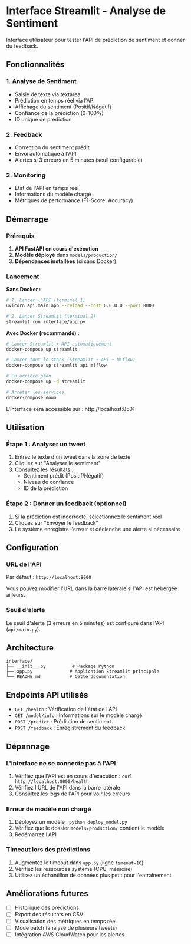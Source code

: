 # Interface Streamlit - Analyse de Sentiment

Interface utilisateur pour tester l'API de prédiction de sentiment et donner du feedback.

## Fonctionnalités

### 1. Analyse de Sentiment
- Saisie de texte via textarea
- Prédiction en temps réel via l'API
- Affichage du sentiment (Positif/Négatif)
- Confiance de la prédiction (0-100%)
- ID unique de prédiction

### 2. Feedback
- Correction du sentiment prédit
- Envoi automatique à l'API
- Alertes si 3 erreurs en 5 minutes (seuil configurable)

### 3. Monitoring
- État de l'API en temps réel
- Informations du modèle chargé
- Métriques de performance (F1-Score, Accuracy)

## Démarrage

### Prérequis

1. **API FastAPI en cours d'exécution**
2. **Modèle déployé** dans `models/production/`
3. **Dépendances installées** (si sans Docker)

### Lancement

**Sans Docker :**
```bash
# 1. Lancer l'API (terminal 1)
uvicorn api.main:app --reload --host 0.0.0.0 --port 8000

# 2. Lancer Streamlit (terminal 2)
streamlit run interface/app.py
```

**Avec Docker (recommandé) :**
```bash
# Lancer Streamlit + API automatiquement
docker-compose up streamlit

# Lancer tout le stack (Streamlit + API + MLflow)
docker-compose up streamlit api mlflow

# En arrière-plan
docker-compose up -d streamlit

# Arrêter les services
docker-compose down
```

L'interface sera accessible sur : http://localhost:8501

## Utilisation

### Étape 1 : Analyser un tweet

1. Entrez le texte d'un tweet dans la zone de texte
2. Cliquez sur "Analyser le sentiment"
3. Consultez les résultats :
   - Sentiment prédit (Positif/Négatif)
   - Niveau de confiance
   - ID de la prédiction

### Étape 2 : Donner un feedback (optionnel)

1. Si la prédiction est incorrecte, sélectionnez le sentiment réel
2. Cliquez sur "Envoyer le feedback"
3. Le système enregistre l'erreur et déclenche une alerte si nécessaire

## Configuration

### URL de l'API

Par défaut : `http://localhost:8000`

Vous pouvez modifier l'URL dans la barre latérale si l'API est hébergée ailleurs.

### Seuil d'alerte

Le seuil d'alerte (3 erreurs en 5 minutes) est configuré dans l'API (`api/main.py`).

## Architecture

```
interface/
├── __init__.py          # Package Python
├── app.py              # Application Streamlit principale
└── README.md           # Cette documentation
```

## Endpoints API utilisés

- `GET /health` : Vérification de l'état de l'API
- `GET /model/info` : Informations sur le modèle chargé
- `POST /predict` : Prédiction de sentiment
- `POST /feedback` : Enregistrement du feedback

## Dépannage

### L'interface ne se connecte pas à l'API

1. Vérifiez que l'API est en cours d'exécution : `curl http://localhost:8000/health`
2. Vérifiez l'URL de l'API dans la barre latérale
3. Consultez les logs de l'API pour voir les erreurs

### Erreur de modèle non chargé

1. Déployez un modèle : `python deploy_model.py`
2. Vérifiez que le dossier `models/production/` contient le modèle
3. Redémarrez l'API

### Timeout lors des prédictions

1. Augmentez le timeout dans `app.py` (ligne `timeout=10`)
2. Vérifiez les ressources système (CPU, mémoire)
3. Utilisez un échantillon de données plus petit pour l'entraînement

## Améliorations futures

- [ ] Historique des prédictions
- [ ] Export des résultats en CSV
- [ ] Visualisation des métriques en temps réel
- [ ] Mode batch (analyse de plusieurs tweets)
- [ ] Intégration AWS CloudWatch pour les alertes
